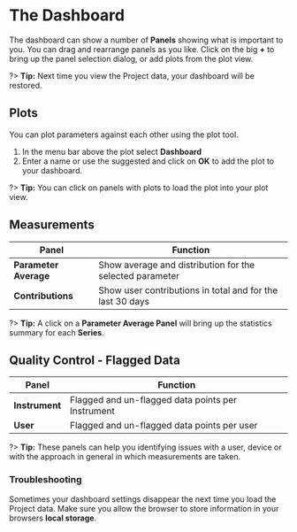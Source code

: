 # The Dashboard

The dashboard can show a number of **Panels** showing what is important to you. You can drag and rearrange panels as you like. Click on the big **+** to bring up the panel selection dialog, or add plots from the plot view.

?> **Tip:** Next time you view the Project data, your dashboard will be restored.

## Plots

You can plot parameters against each other using the plot tool.

1. In the menu bar above the plot select **Dashboard**
2. Enter a name or use the suggested and click on **OK** to add the plot to your dashboard.

?> **Tip:** You can click on panels with plots to load the plot into your plot view.

## Measurements

| Panel  | Function |
| ------ | -------- |
| **Parameter Average**  | Show average and distribution for the selected parameter |
| **Contributions** | Show user contributions in total and for the last 30 days |

?> **Tip:** A click on a **Parameter Average Panel** will bring up the statistics summary for each **Series**.

## Quality Control - Flagged Data

| Panel  | Function |
| ------ | -------- |
| **Instrument** | Flagged and un-flagged data points per Instrument |
| **User**   | Flagged and un-flagged data points per user |

?> **Tip:** These panels can help you identifying issues with a user, device or with the approach in general in which measurements are taken.

### Troubleshooting

Sometimes your dashboard settings disappear the next time you load the Project data.
Make sure you allow the browser to store information in your browsers **local storage**.